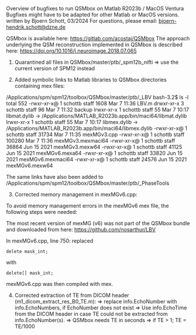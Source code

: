 Overview of bugfixes to run QSMbox on Matlab R2023b / MacOS Ventura
Bugfixes might have to be adapted for other Matlab or MacOS versions.
written by Bjoern Schott, 03/2024
For questions, please email: bjoern-hendrik.schott@dzne.de

QSMbox is available here: https://gitlab.com/acostaj/QSMbox
The approach underlying the QSM reconstruction implemented in QSMbox is described here:
https://doi.org/10.1016/j.neuroimage.2018.07.065

1. Quarantined all files in QSMbox/master/ptb/_spm12b_nifti
=> use the current version of SPM12 instead


2. Added symbolic links to Matlab libraries to QSMbox directories containing mex files:

/Applications/spm/spm12/toolbox/QSMbox/master/ptb/_LBV
bash-3.2$ ls -l
total 552
-rwxr-xr-x@ 1 schottb  staff    1608 Mar  7 11:36 LBV.m
drwxr-xr-x  3 schottb  staff      96 Mar  7 11:32 backup
lrwxr-xr-x  1 schottb  staff      55 Mar  7 10:17 libmat.dylib -> /Applications/MATLAB_R2023b.app/bin/maci64/libmat.dylib
lrwxr-xr-x  1 schottb  staff      55 Mar  7 10:17 libmex.dylib -> /Applications/MATLAB_R2023b.app/bin/maci64/libmex.dylib
-rwxr-xr-x@ 1 schottb  staff   31734 Mar  7 11:35 mexMGv3.cpp
-rwxr-xr-x@ 1 schottb  staff  100280 Mar  7 11:36 mexMGv3.mexmaci64
-rwxr-xr-x@ 1 schottb  staff   36864 Jun 15  2021 mexMGv3.mexw64
-rwxr-xr-x@ 1 schottb  staff   41125 Jun 15  2021 mexMGv6.mexa64
-rwxr-xr-x@ 1 schottb  staff   33820 Jun 15  2021 mexMGv6.mexmaci64
-rwxr-xr-x@ 1 schottb  staff   24576 Jun 15  2021 mexMGv6.mexw64

The same links have also been added to 
/Applications/spm/spm12/toolbox/QSMbox/master/ptb/_PhaseTools


3. Corrected memory management in mexMGv6.cpp:

To avoid memory management errors in the mexMGv6 mex file, the following steps were needed:

The most recent version of mexMG (v6) was not part of the QSMbox bundle and downloaded from here:
https://github.com/nosarthur/LBV

In mexMGv6.cpp, line 750: replaced 

	delete mask_int; 
with

	delete[] mask_int;

mexMGv6.cpp was then compiled with mex.

4. Corrected extraction of TE from DICOM header (m1_dicom_extract_res_B0_TE.m):
=> replace info.EchoNumber with info.EchoNumbers, if EchoNumber does not exist
=> Use info.EchoTime from the DICOM header in case TE could not be extracted from info.EchoNumber(s).
=> QSMbox needs TE in seconds => if TE > 1; TE = TE/1000 
